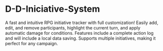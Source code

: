 # D-D-Iniciative-System
A fast and intuitive RPG initiative tracker with full customization! Easily add, edit, and remove participants, highlight the current turn, and apply automatic damage for conditions. Features include a complete action log and will include a local data saving. Supports multiple initiatives, making it perfect for any campaign.
